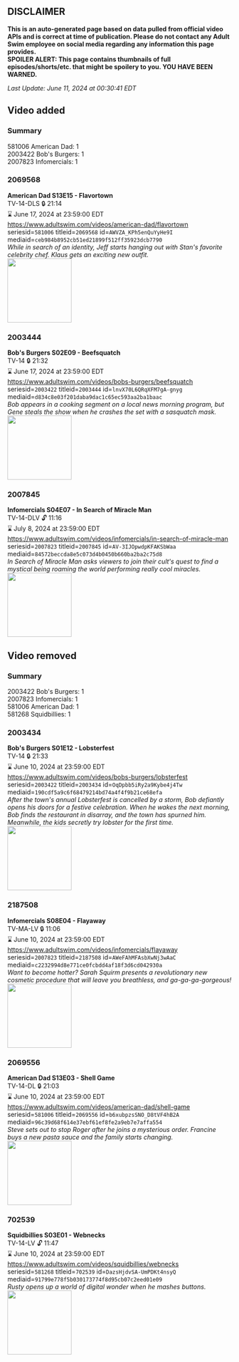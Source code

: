 ## DISCLAIMER
**This is an auto-generated page based on data pulled from official video APIs and is correct at time of publication. Please do not contact any Adult Swim employee on social media regarding any information this page provides.**  
**SPOILER ALERT: This page contains thumbnails of full episodes/shorts/etc. that might be spoilery to you. YOU HAVE BEEN WARNED.**  

_Last Update: June 11, 2024 at 00:30:41 EDT_
## Video added
### Summary
581006 American Dad: 1  
2003422 Bob's Burgers: 1  
2007823 Infomercials: 1  
### 2069568
**American Dad S13E15 - Flavortown**  
TV-14-DLS 🔒 21:14  
⌛ June 17, 2024 at 23:59:00 EDT  
https://www.adultswim.com/videos/american-dad/flavortown  
seriesid=`581006` titleid=`2069568` id=`AWVZA_KPh5enQuYyHe9I` mediaid=`ceb984b8952cb51ed21899f512ff35923dcb7790`  
_While in search of an identity, Jeff starts hanging out with Stan's favorite celebrity chef. Klaus gets an exciting new outfit._  
<a href="https://i.cdn.turner.com/adultswim/big/image-upload/thumbnails/thumb-2_image-15508508195033.jpg"><img src="https://i.cdn.turner.com/adultswim/big/image-upload/thumbnails/thumb-2_image-15508508195033.jpg" height="144px" /></a>
### 2003444
**Bob's Burgers S02E09 - Beefsquatch**  
TV-14 🔒 21:32  
⌛ June 17, 2024 at 23:59:00 EDT  
https://www.adultswim.com/videos/bobs-burgers/beefsquatch  
seriesid=`2003422` titleid=`2003444` id=`lnvX70L6QRqXFM7gA-gnyg` mediaid=`d834c8e03f201daba9dac1c65ec593aa2ba1baac`  
_Bob appears in a cooking segment on a local news morning program, but Gene steals the show when he crashes the set with a sasquatch mask._  
<a href="https://i.cdn.turner.com/adultswim/big/image-upload/thumbnails/thumb-2_image-152216331674219.jpg"><img src="https://i.cdn.turner.com/adultswim/big/image-upload/thumbnails/thumb-2_image-152216331674219.jpg" height="144px" /></a>
### 2007845
**Infomercials S04E07 - In Search of Miracle Man**  
TV-14-DLV 🔓 11:16  
⌛ July 8, 2024 at 23:59:00 EDT  
https://www.adultswim.com/videos/infomercials/in-search-of-miracle-man  
seriesid=`2007823` titleid=`2007845` id=`AV-3IJOpwdpKFAKSbWaa` mediaid=`84572beccda8e5c073d4b0450b660ba2ba2c75d8`  
_In Search of Miracle Man asks viewers to join their cult's quest to find a mystical being roaming the world performing really cool miracles._  
<a href="https://i.cdn.turner.com/adultswim/big/image-upload/thumbnails/thumb-2_image-15150983047962.jpg"><img src="https://i.cdn.turner.com/adultswim/big/image-upload/thumbnails/thumb-2_image-15150983047962.jpg" height="144px" /></a>
## Video removed
### Summary
2003422 Bob's Burgers: 1  
2007823 Infomercials: 1  
581006 American Dad: 1  
581268 Squidbillies: 1  
### 2003434
**Bob's Burgers S01E12 - Lobsterfest**  
TV-14 🔒 21:33  
⌛ June 10, 2024 at 23:59:00 EDT  
https://www.adultswim.com/videos/bobs-burgers/lobsterfest  
seriesid=`2003422` titleid=`2003434` id=`OqDpbb5iRy2a9Kybe4j4Tw` mediaid=`190cdf5a9c6f68479214bd74a4f4f9b21ce68efa`  
_After the town's annual Lobsterfest is cancelled by a storm, Bob defiantly opens his doors for a festive celebration. When he wakes the next morning, Bob finds the restaurant in disarray, and the town has spurned him. Meanwhile, the kids secretly try lobster for the first time._  
<a href="https://i.cdn.turner.com/adultswim/big/image-upload/thumbnails/thumb-2_image-15214840324846.jpg"><img src="https://i.cdn.turner.com/adultswim/big/image-upload/thumbnails/thumb-2_image-15214840324846.jpg" height="144px" /></a>
### 2187508
**Infomercials S08E04 - Flayaway**  
TV-MA-LV 🔒 11:06  
⌛ June 10, 2024 at 23:59:00 EDT  
https://www.adultswim.com/videos/infomercials/flayaway  
seriesid=`2007823` titleid=`2187508` id=`AWeFAhMFAsbXwNj3wAaC` mediaid=`c2232994d8e771ce0fcbdd4af18f3d6cd042930a`  
_Want to become hotter? Sarah Squirm presents a revolutionary new cosmetic procedure that will leave you breathless, and ga-ga-ga-gorgeous!_  
<a href="https://i.cdn.turner.com/adultswim/big/image-upload/thumbnails/thumb-2_image-15447314743491.jpg"><img src="https://i.cdn.turner.com/adultswim/big/image-upload/thumbnails/thumb-2_image-15447314743491.jpg" height="144px" /></a>
### 2069556
**American Dad S13E03 - Shell Game**  
TV-14-DL 🔒 21:03  
⌛ June 10, 2024 at 23:59:00 EDT  
https://www.adultswim.com/videos/american-dad/shell-game  
seriesid=`581006` titleid=`2069556` id=`b6xubpzsSNO_D8tVF4hB2A` mediaid=`96c39d68f614e37ebf61ef8fe2a9eb7e7affa554`  
_Steve sets out to stop Roger after he joins a mysterious order. Francine buys a new pasta sauce and the family starts changing._  
<a href="https://i.cdn.turner.com/adultswim/big/image-upload/thumbnails/thumb-2_image-15199407423806.jpg"><img src="https://i.cdn.turner.com/adultswim/big/image-upload/thumbnails/thumb-2_image-15199407423806.jpg" height="144px" /></a>
### 702539
**Squidbillies S03E01 - Webnecks**  
TV-14-LV 🔓 11:47  
⌛ June 10, 2024 at 23:59:00 EDT  
https://www.adultswim.com/videos/squidbillies/webnecks  
seriesid=`581268` titleid=`702539` id=`DazsHjdvSA-UmPDKt4nsyQ` mediaid=`91799e778f5b030173774f8d95cb07c2eed01e09`  
_Rusty opens up a world of digital wonder when he mashes buttons._  
<a href="https://media.cdn.adultswim.com/uploads/20200413/thumbnails/2_204131118138-squidbillies_021_bim.jpg"><img src="https://media.cdn.adultswim.com/uploads/20200413/thumbnails/2_204131118138-squidbillies_021_bim.jpg" height="144px" /></a>
